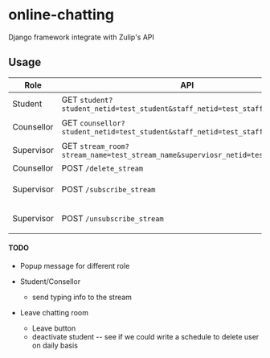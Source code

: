 # online-chatting
Django framework integrate with Zulip's API




## Usage

| Role | API | Documentation |
| --- | --- | --- |
| Student | GET `student?student_netid=test_student&staff_netid=test_staff` | Student chatting page. |
| Counsellor | GET `counsellor?student_netid=test_student&staff_netid=test_staff` | Counsellor chatting page.|
| Supervisor| GET `stream_room?stream_name=test_stream_name&superviosr_netid=test_supervisor`| Supervisor chatting page. |
| Counsellor | POST `/delete_stream` | `staff_netid: str`; <br>|
| Supervisor | POST `/subscribe_stream` | `staff_netid: str`;<br>  `subscribers_netid: List[str];`<br>|
| Supervisor | POST `/unsubscribe_stream` | `staff_netid: str`;<br>  `unsubscribers_netid: List[str];`<br>|






#### TODO

* Popup message for different role

* Student/Consellor  
    * send typing info to the stream
* Leave chatting room
    * Leave button
    * deactivate student -- see if we could write a schedule to delete user on daily basis









